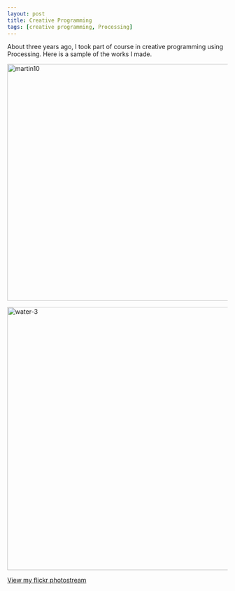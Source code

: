 ```yaml
---
layout: post
title: Creative Programming
tags: [creative programming, Processing]
---
```

About three years ago, I took part of course in creative programming using Processing. Here is a sample of the works I made.

<a data-flickr-embed="true" data-context="true"  href="https://www.flickr.com/photos/135263932@N04/28254140094/" title="martin10"><img src="https://live.staticflickr.com/8636/28254140094_68fe289255_z.jpg" width="540" height="540" alt="martin10"></a><script async src="//embedr.flickr.com/assets/client-code.js" charset="utf-8"></script>

<a data-flickr-embed="true"  href="https://www.flickr.com/photos/135263932@N04/28798988520/" title="water-3"><img src="https://live.staticflickr.com/8188/28798988520_9b3815b3d8_b.jpg" width="598" height="600" alt="water-3"></a><script async src="//embedr.flickr.com/assets/client-code.js" charset="utf-8"></script>

<p><a href="https://flic.kr/ps/34wCxE">View my flickr photostream</a></p>
